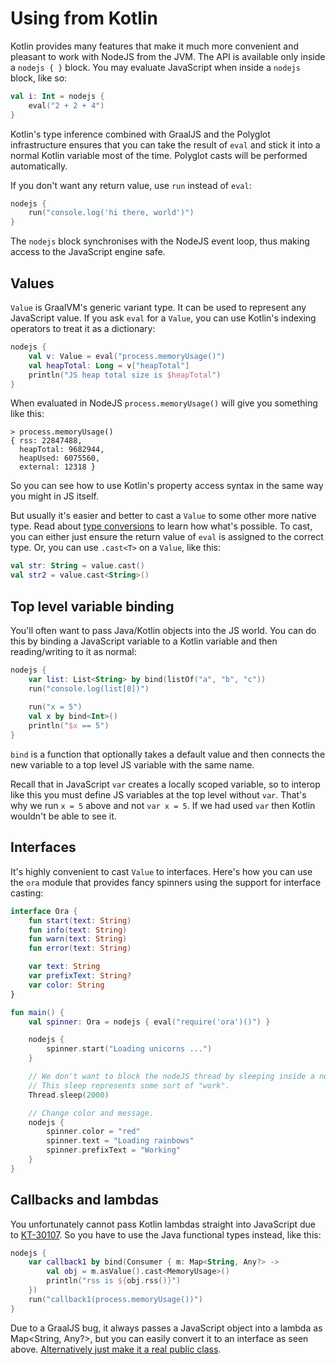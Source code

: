 # Using from Kotlin

Kotlin provides many features that make it much more convenient and pleasant to work with NodeJS from the JVM.
The API is available only inside a `nodejs { }` block. You may evaluate JavaScript when inside a `nodejs` block, like so:

```kotlin
val i: Int = nodejs {
    eval("2 + 2 + 4")
}
```

Kotlin's type inference combined with GraalJS and the Polyglot infrastructure ensures that you can take the result
of `eval` and stick it into a normal Kotlin variable most of the time. Polyglot casts will be performed automatically.

If you don't want any return value, use `run` instead of `eval`:

```kotlin
nodejs {
    run("console.log('hi there, world')")
}
```

The `nodejs` block synchronises with the NodeJS event loop, thus making access to the JavaScript engine safe.

## Values

`Value` is GraalVM's generic variant type. It can be used to represent any JavaScript value. If you ask `eval` 
for a `Value`, you can use Kotlin's indexing operators to treat it as a dictionary:

```kotlin
nodejs {
    val v: Value = eval("process.memoryUsage()")
    val heapTotal: Long = v["heapTotal"]
    println("JS heap total size is $heapTotal")
}
``` 

When evaluated in NodeJS `process.memoryUsage()` will give you something like this:

```
> process.memoryUsage()
{ rss: 22847488,
  heapTotal: 9682944,
  heapUsed: 6075560,
  external: 12318 }
```

So you can see how to use Kotlin's property access syntax in the same way you might in JS itself. 

But usually it's easier and better to cast a `Value` to some other more native type. 
Read about [type conversions](/types) to learn how what's possible. To cast, you can either just ensure the return
value of `eval` is assigned to the correct type. Or, you can use `.cast<T>` on a `Value`, like
this:

```kotlin
val str: String = value.cast()
val str2 = value.cast<String>()
``` 

## Top level variable binding

You'll often want to pass Java/Kotlin objects into the JS world. You can do this by binding a JavaScript variable
to a Kotlin variable and then reading/writing to it as normal:

```kotlin
nodejs {
    var list: List<String> by bind(listOf("a", "b", "c"))
    run("console.log(list[0])")
    
    run("x = 5")
    val x by bind<Int>()
    println("$x == 5") 
}
```

`bind` is a function that optionally takes a default value and then connects the new variable to a top level JS
variable with the same name. 

Recall that in JavaScript `var` creates a locally scoped variable, so to interop like this you must define JS variables
at the top level without `var`. That's why we run `x = 5` above and not `var x = 5`. If we had used `var` then Kotlin
wouldn't be able to see it.

## Interfaces

It's highly convenient to cast `Value` to interfaces. Here's how you can use the `ora` module that provides fancy
spinners using the support for interface casting:

```kotlin
interface Ora {
    fun start(text: String)
    fun info(text: String)
    fun warn(text: String)
    fun error(text: String)

    var text: String
    var prefixText: String?
    var color: String
}

fun main() {
    val spinner: Ora = nodejs { eval("require('ora')()") }

    nodejs {
        spinner.start("Loading unicorns ...")
    }

    // We don't want to block the nodeJS thread by sleeping inside a nodejs{} block.
    // This sleep represents some sort of "work".
    Thread.sleep(2000)

    // Change color and message.
    nodejs {
        spinner.color = "red"
        spinner.text = "Loading rainbows"
        spinner.prefixText = "Working"
    }
}
``` 

## Callbacks and lambdas

You unfortunately cannot pass Kotlin lambdas straight into JavaScript due to [KT-30107](https://youtrack.jetbrains.com/issue/KT-301070).
So you have to use the Java functional types instead, like this:

```kotlin
nodejs {
    var callback1 by bind(Consumer { m: Map<String, Any?> ->
        val obj = m.asValue().cast<MemoryUsage>()
        println("rss is ${obj.rss()}")
    })
    run("callback1(process.memoryUsage())")
}
```

Due to a GraalJS bug, it always passes a JavaScript object into a lambda as Map<String, Any?>, but you can easily 
convert it to an interface as seen above. [Alternatively just make it a real public class](https://github.com/graalvm/graaljs/issues/120).
